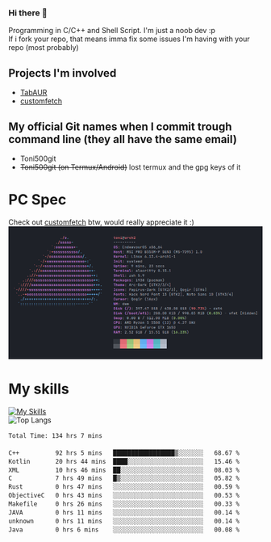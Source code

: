 ### Hi there 👋

Programming in C/C++ and Shell Script. I'm just a noob dev :p\
If i fork your repo, that means imma fix some issues I'm having with your repo (most probably)

## Projects I'm involved
 - [TabAUR](https://github.com/BurntRanch/TabAUR)
 - [customfetch](https://github.com/Toni500github/customfetch)

## My official Git names when I commit trough command line (they all have the same email)
* Toni500git
* ~~Toni500git (on Termux/Android)~~ lost termux and the gpg keys of it

# PC Spec
Check out [customfetch](https://github.com/Toni500github/customfetch) btw, would really appreciate it :)
![screenshot.png](https://github.com/Toni500github/customfetch/raw/main/screenshot.png)

# My skills
[![My Skills](https://skillicons.dev/icons?i=cpp,bash,androidstudio,arch,linux&theme=light)](https://skillicons.dev)\
![Top Langs](https://github-readme-stats.vercel.app/api/top-langs/?username=Toni500github&layout=compact)

<!--START_SECTION:waka-->

```txt
Total Time: 134 hrs 7 mins

C++          92 hrs 5 mins   █████████████████▒░░░░░░░   68.67 %
Kotlin       20 hrs 44 mins  ████░░░░░░░░░░░░░░░░░░░░░   15.46 %
XML          10 hrs 46 mins  ██░░░░░░░░░░░░░░░░░░░░░░░   08.03 %
C            7 hrs 49 mins   █▒░░░░░░░░░░░░░░░░░░░░░░░   05.82 %
Rust         0 hrs 47 mins   ░░░░░░░░░░░░░░░░░░░░░░░░░   00.59 %
ObjectiveC   0 hrs 43 mins   ░░░░░░░░░░░░░░░░░░░░░░░░░   00.53 %
Makefile     0 hrs 26 mins   ░░░░░░░░░░░░░░░░░░░░░░░░░   00.33 %
JAVA         0 hrs 11 mins   ░░░░░░░░░░░░░░░░░░░░░░░░░   00.14 %
unknown      0 hrs 11 mins   ░░░░░░░░░░░░░░░░░░░░░░░░░   00.14 %
Java         0 hrs 6 mins    ░░░░░░░░░░░░░░░░░░░░░░░░░   00.08 %
```

<!--END_SECTION:waka-->
